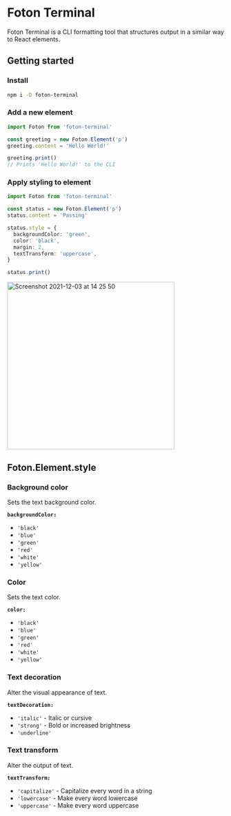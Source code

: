 # Foton Terminal

Foton Terminal is a CLI formatting tool that structures output in a similar way to React elements.


## Getting started

### Install

```bash
npm i -D foton-terminal
```


### Add a new element

```typescript
import Foton from 'foton-terminal'

const greeting = new Foton.Element('p')
greeting.content = 'Hello World!'

greeting.print()
// Prints 'Hello World!' to the CLI
```


### Apply styling to element

```typescript
import Foton from 'foton-terminal'

const status = new Foton.Element('p')
status.content = 'Passing'

status.style = {
  backgroundColor: 'green',
  color: 'black',
  margin: 2,
  textTransform: 'uppercase',
}

status.print()
```

<img width="388" alt="Screenshot 2021-12-03 at 14 25 50" src="https://user-images.githubusercontent.com/74550679/144610089-7c56f686-037c-448d-88f8-a92b2b8b047b.png">


## Foton.Element.style

### Background color

Sets the text background color.

**`backgroundColor:`**

- `'black'`
- `'blue'`
- `'green'`
- `'red'`
- `'white'`
- `'yellow'`


### Color

Sets the text color.

**`color:`**

- `'black'`
- `'blue'`
- `'green'`
- `'red'`
- `'white'`
- `'yellow'`


### Text decoration

Alter the visual appearance of text.

**`textDecoration:`**

- `'italic'` - Italic or cursive
- `'strong'` - Bold or increased brightness
- `'underline'`


### Text transform

Alter the output of text.

**`textTransform:`**

- `'capitalize'` - Capitalize every word in a string
- `'lowercase'` - Make every word lowercase
- `'uppercase'` - Make every word uppercase
